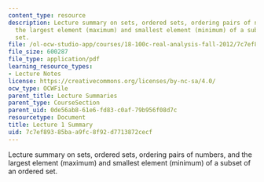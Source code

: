 ```yaml
---
content_type: resource
description: Lecture summary on sets, ordered sets, ordering pairs of numbers, and
  the largest element (maximum) and smallest element (minimum) of a subset of an ordered
  set.
file: /ol-ocw-studio-app/courses/18-100c-real-analysis-fall-2012/7c7ef89385baa9fc8f92d7713872cecf_MIT18_100CF12_l1sum.pdf
file_size: 600287
file_type: application/pdf
learning_resource_types:
- Lecture Notes
license: https://creativecommons.org/licenses/by-nc-sa/4.0/
ocw_type: OCWFile
parent_title: Lecture Summaries
parent_type: CourseSection
parent_uid: 0de56ab8-61e6-fd83-c0af-79b956f08d7c
resourcetype: Document
title: Lecture 1 Summary
uid: 7c7ef893-85ba-a9fc-8f92-d7713872cecf
---
```

Lecture summary on sets, ordered sets, ordering pairs of numbers, and the largest element (maximum) and smallest element (minimum) of a subset of an ordered set.
